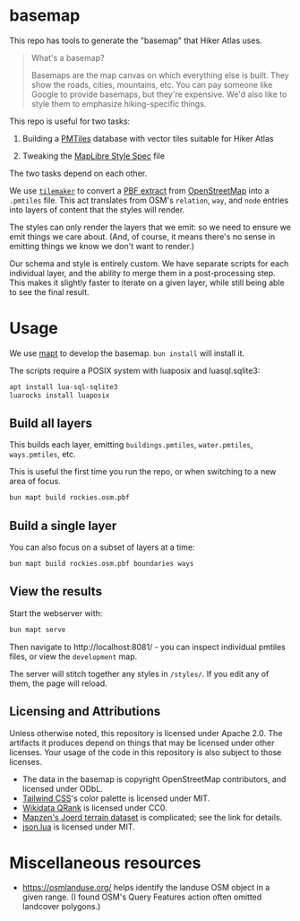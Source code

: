 # basemap

This repo has tools to generate the "basemap" that Hiker Atlas uses.

> What's a basemap?
>
> Basemaps are the map canvas on which everything else is built. They show
> the roads, cities, mountains, etc. You can pay someone like Google to provide
> basemaps, but they're expensive. We'd also like to style them to emphasize
> hiking-specific things.

This repo is useful for two tasks:

1. Building a [PMTiles](https://docs.protomaps.com/pmtiles/) database with vector tiles suitable for Hiker Atlas

2. Tweaking the [MapLibre Style Spec](https://maplibre.org/maplibre-style-spec/) file

The two tasks depend on each other.

We use [`tilemaker`](https://github.com/systemed/tilemaker) to convert a [PBF extract](https://download.geofabrik.de/) from [OpenStreetMap](https://www.openstreetmap.org/) into a `.pmtiles` file. This act translates from OSM's `relation`, `way`, and `node` entries into layers of content that the styles will render.

The styles can only render the layers that we emit: so we need to ensure we emit things we care about. (And, of course, it means there's no sense in emitting things we know we don't want to render.)

Our schema and style is entirely custom. We have separate scripts for each individual layer, and the ability to merge them in a post-processing step. This makes it slightly faster to iterate on a given layer, while still being able to see the final result.

# Usage

We use [mapt](https://github.com/cldellow/mapt) to develop the basemap. `bun install` will install it.

The scripts require a POSIX system with luaposix and luasql.sqlite3:

```bash
apt install lua-sql-sqlite3
luarocks install luaposix
```

## Build all layers

This builds each layer, emitting `buildings.pmtiles`, `water.pmtiles`, `ways.pmtiles`, etc.

This is useful the first time you run the repo, or when switching to a new area of focus.

```bash
bun mapt build rockies.osm.pbf
```

## Build a single layer

You can also focus on a subset of layers at a time:

```bash
bun mapt build rockies.osm.pbf boundaries ways
```

## View the results

Start the webserver with:

```bash
bun mapt serve
```

Then navigate to http://localhost:8081/ - you can inspect individual pmtiles files, or view the `development` map.

The server will stitch together any styles in `/styles/`. If you edit any
of them, the page will reload.

## Licensing and Attributions

Unless otherwise noted, this repository is licensed under Apache 2.0. The artifacts it produces depend on things that may be licensed under other licenses. Your usage of the code in this repository is also subject to those licenses.

- The data in the basemap is copyright OpenStreetMap contributors, and licensed under ODbL.
- [Tailwind CSS](https://tailwindcss.com/)'s color palette is licensed under MIT.
- [Wikidata QRank](https://qrank.wmcloud.org/) is licensed under CC0.
- [Mapzen's Joerd terrain dataset](https://github.com/tilezen/joerd/blob/master/docs/attribution.md) is complicated; see the link for details.
- [json.lua](https://github.com/rxi/json.lua) is licensed under MIT.

# Miscellaneous resources

- https://osmlanduse.org/ helps identify the landuse OSM object in a given range. (I found OSM's Query Features action often omitted landcover polygons.)
